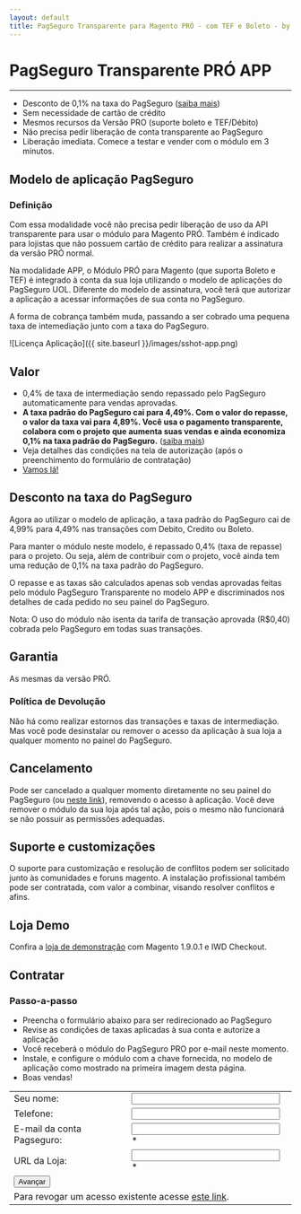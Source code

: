 ```yaml
---
layout: default
title: PagSeguro Transparente para Magento PRÓ - com TEF e Boleto - by Ricardo Martins
---
```


# PagSeguro Transparente PRÓ APP
***

* Desconto de 0,1% na taxa do PagSeguro ([saiba mais](#desconto-na-taxa-do-pagseguro))
* Sem necessidade de cartão de crédito
* Mesmos recursos da Versão PRO (suporte boleto e TEF/Débito)
* Não precisa pedir liberação de conta transparente ao PagSeguro
* Liberação imediata. Comece a testar e vender com o módulo em 3 minutos.

## Modelo de aplicação PagSeguro

### Definição
Com essa modalidade você não precisa pedir liberação de uso da API transparente para usar o módulo para Magento PRÓ.
Também é indicado para lojistas que não possuem cartão de crédito para realizar a assinatura da versão PRÓ normal.

Na modalidade APP, o Módulo PRÓ para Magento (que suporta Boleto e TEF) é integrado à conta da sua loja utilizando o
modelo de aplicações do PagSeguro UOL. Diferente do modelo de assinatura, você terá que autorizar a aplicação a
acessar informações de sua conta no PagSeguro.

A forma de cobrança também muda, passando a ser cobrado uma pequena taxa de intemediação junto com a taxa do PagSeguro.

![Licença Aplicação]({{ site.baseurl }}/images/sshot-app.png)

## Valor
* 0,4% de taxa de intermediação sendo repassado pelo PagSeguro automaticamente para vendas aprovadas.
* **A taxa padrão do PagSeguro cai para 4,49%. Com o valor do repasse, o valor da taxa vai para 4,89%. Você usa o pagamento transparente, colabora com o projeto que aumenta suas vendas e ainda economiza 0,1% na taxa padrão do PagSeguro.** ([saiba mais](#desconto-na-taxa-do-pagseguro))
* Veja detalhes das condições na tela de autorização (após o preenchimento do formulário de contratação)
* [Vamos lá!](#contratar)

## Desconto na taxa do PagSeguro
Agora ao utilizar o modelo de aplicação, a taxa padrão do PagSeguro cai de 4,99% para 4,49% nas transações com Debito, Credito ou Boleto.

Para manter o módulo neste modelo, é repassado 0,4% (taxa de repasse) para o projeto. Ou seja, além de contribuir com o projeto, você ainda tem uma redução de 0,1% na taxa padrão do PagSeguro.

O repasse e as taxas são calculados apenas sob vendas aprovadas feitas pelo módulo PagSeguro Transparente no modelo APP e discriminados nos detalhes de cada pedido no seu painel do PagSeguro.

Nota: O uso do módulo não isenta da tarifa de transação aprovada (R$0,40) cobrada pelo PagSeguro em todas suas transações.

## Garantia
As mesmas da versão PRÓ.

### Política de Devolução
Não há como realizar estornos das transações e taxas de intermediação. Mas você pode desinstalar ou remover o acesso
da aplicação à sua loja a qualquer momento no painel do PagSeguro.

## Cancelamento
Pode ser cancelado a qualquer momento diretamente no seu painel do PagSeguro (ou <a href="https://pagseguro.uol.com.br/aplicacao/listarAutorizacoes.jhtml" target="_blank">neste link</a>), removendo o acesso à aplicação. Você
deve remover o módulo da sua loja após tal ação, pois o mesmo não funcionará se não possuir as permissões adequadas.

## Suporte e customizações
O suporte para customização e resolução de conflitos podem ser solicitado junto às comunidades e foruns magento.
A instalação profissional também pode ser contratada, com valor a combinar, visando resolver conflitos e afins.

## Loja Demo
Confira a <a href="http://pagseguro-exemplo.ricardomartins.net.br/" target="_blank">loja de demonstração</a> com Magento 1.9.0.1 e IWD Checkout.

## Contratar

### Passo-a-passo
* Preencha o formulário abaixo para ser redirecionado ao PagSeguro
* Revise as condições de taxas aplicadas à sua conta e autorize a aplicação
* Você receberá o módulo do PagSeguro PRO por e-mail neste momento.
* Instale, e configure o módulo com a chave fornecida, no modelo de aplicação como mostrado na primeira imagem desta página.
* Boas vendas!

<form action="http://ws.ricardomartins.net.br/pspro/v6/app/new" method="POST" target="_blank" id="formAppNew">
<table>
<tr>
<td>
Seu nome:
</td>
<td>
<input type="text" name="name" id="name" size="30" maxlength="30"/>
</tr>

<tr>
<td>
Telefone:
</td>
<td>
<input type="text" name="phone" id="phone" size="30" maxlenght="30"/>
</tr>



<tr>
<td>
E-mail da conta Pagseguro:
</td>
<td>
<input type="email" name="email" id="email" size="30"/> *
</tr>

<tr>
<td>
URL da Loja:
</td>
<td>
<input type="url" name="url" id="url" size="30"/> *
<br/>
</td>
</tr>

<tr>
<td colspan="2">
<input type="button" value="Avançar" onclick="validateAndSubmit();"/>
</td>
</tr>

<tr>
 <td colspan="2">
 Para revogar um acesso existente acesse <a href="https://pagseguro.uol.com.br/aplicacao/listarAutorizacoes.jhtml" target="_blank">este link</a>.
 </td>
</tr>

</table>
</form>

<script type="text/javascript">
if(document.URL.search('0.0.0.0') > 0){
 document.getElementById("formAppNew").action = "http://ws.local.com.br/pspro/v6/app/new";
}
var validateAndSubmit = function(){
 var email = document.getElementById("email").value;
 var url = document.getElementById("url").value;
 if(!validateEmail(email)){alert('Email inválido.'); return false;}
 if(!validateUrl(url)){alert('URL inválido.'); return false;}
 document.getElementById("formAppNew").submit();
}
var validateEmail = function(email) { 
    var re = /^(([^<>()[\]\\.,;:\s@\"]+(\.[^<>()[\]\\.,;:\s@\"]+)*)|(\".+\"))@((\[[0-9]{1,3}\.[0-9]{1,3}\.[0-9]{1,3}\.[0-9]{1,3}\])|(([a-zA-Z\-0-9]+\.)+[a-zA-Z]{2,}))$/;
    return re.test(email);
} 

var validateUrl = function(url) {
 var re = /^(?:(?:https?|ftp):\/\/)(?:\S+(?::\S*)?@)?(?:(?!10(?:\.\d{1,3}){3})(?!127(?:\.\d{1,3}){3})(?!169\.254(?:\.\d{1,3}){2})(?!192\.168(?:\.\d{1,3}){2})(?!172\.(?:1[6-9]|2\d|3[0-1])(?:\.\d{1,3}){2})(?:[1-9]\d?|1\d\d|2[01]\d|22[0-3])(?:\.(?:1?\d{1,2}|2[0-4]\d|25[0-5])){2}(?:\.(?:[1-9]\d?|1\d\d|2[0-4]\d|25[0-4]))|(?:(?:[a-z\u00a1-\uffff0-9]+-?)*[a-z\u00a1-\uffff0-9]+)(?:\.(?:[a-z\u00a1-\uffff0-9]+-?)*[a-z\u00a1-\uffff0-9]+)*(?:\.(?:[a-z\u00a1-\uffff]{2,})))(?::\d{2,5})?(?:\/[^\s]*)?$/i;
 return re.test(url);
}
</script>